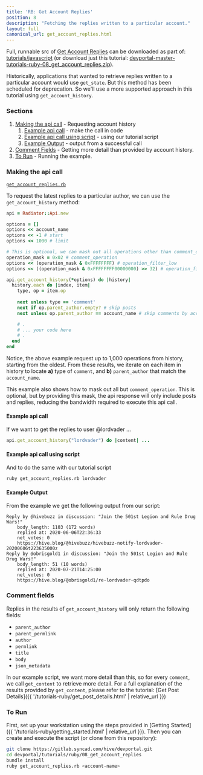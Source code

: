 ```yaml
---
title: 'RB: Get Account Replies'
position: 8
description: "Fetching the replies written to a particular account."
layout: full
canonical_url: get_account_replies.html
---
```

Full, runnable src of [Get Account Replies](https://gitlab.syncad.com/hive/devportal/-/tree/master/tutorials/ruby/08_get_account_replies) can be downloaded as part of: [tutorials/javascript](https://gitlab.syncad.com/hive/devportal/-/tree/master/tutorials/ruby) (or download just this tutorial: [devportal-master-tutorials-ruby-08_get_account_replies.zip](https://gitlab.syncad.com/hive/devportal/-/archive/master/devportal-master.zip?path=tutorials/ruby/08_get_account_replies)).

Historically, applications that wanted to retrieve replies written to a particular account would use `get_state`.  But this method has been scheduled for deprecation.  So we'll use a more supported approach in this tutorial using `get_account_history`.

### Sections

1. [Making the api call](#making-the-api-call) - Requesting account history
    1. [Example api call](#example-api-call) - make the call in code
    1. [Example api call using script](#example-api-call-using-script) - using our tutorial script
    1. [Example Output](#example-output) - output from a successful call
1. [Comment Fields](#comment-fields) - Getting more detail than provided by account history.
1. [To Run](#to-run) - Running the example.

### Making the api call

[`get_account_replies.rb`](https://gitlab.syncad.com/hive/devportal/-/blob/master/tutorials/ruby/08_get_account_replies/get_account_replies.rb)

To request the latest replies to a particular author, we can use the `get_account_history` method:

```ruby
api = Radiator::Api.new

options = []
options << account_name
options << -1 # start
options << 1000 # limit

# This is optional, we can mask out all operations other than comment_operation.
operation_mask = 0x02 # comment_operation
options << (operation_mask & 0xFFFFFFFF) # operation_filter_low
options << ((operation_mask & 0xFFFFFFFF00000000) >> 32) # operation_filter_high

api.get_account_history(*options) do |history|
  history.each do |index, item|
    type, op = item.op
    
    next unless type == 'comment'
    next if op.parent_author.empty? # skip posts
    next unless op.parent_author == account_name # skip comments by account

    # .
    # ... your code here
    # .
  end
end
```

Notice, the above example request up to 1,000 operations from history, starting from the oldest.  From these results, we iterate on each item in history to locate **a)** type of `comment`, and **b)** `parent_author` that match the `account_name`.

This example also shows how to mask out all but `comment_operation`.  This is optional, but by providing this mask, the api response will only include posts and replies, reducing the bandwidth required to execute this api call.

#### Example api call

If we want to get the replies to user @lordvader ...

```ruby
api.get_account_history("lordvader") do |content| ...
```

#### Example api call using script

And to do the same with our tutorial script
```bash
ruby get_account_replies.rb lordvader
```

#### Example Output

From the example we get the following output from our script:

```
Reply by @hivebuzz in discussion: "Join the 501st Legion and Rule Drug Wars!"
	body_length: 1103 (172 words)
	replied at: 2020-06-06T22:36:33
	net_votes: 0
	https://hive.blog/@hivebuzz/hivebuzz-notify-lordvader-20200606t223635000z
Reply by @obrisgold1 in discussion: "Join the 501st Legion and Rule Drug Wars!"
	body_length: 51 (10 words)
	replied at: 2020-07-21T14:25:00
	net_votes: 0
	https://hive.blog/@obrisgold1/re-lordvader-qdtpdo
```

### Comment fields

Replies in the results of `get_account_history` will only return the following fields:

* `parent_author`
* `parent_permlink`
* `author`
* `permlink`
* `title`
* `body`
* `json_metadata`

In our example script, we want more detail than this, so for every `comment`, we call `get_content` to retrieve more detail.  For a full explanation of the results provided by `get_content`, please refer to the tutorial: [Get Post Details]({{ '/tutorials-ruby/get_post_details.html' | relative_url }})

### To Run

First, set up your workstation using the steps provided in [Getting Started]({{ '/tutorials-ruby/getting_started.html' | relative_url }}).  Then you can create and execute the script (or clone from this repository):

```bash
git clone https://gitlab.syncad.com/hive/devportal.git
cd devportal/tutorials/ruby/08_get_account_replies
bundle install
ruby get_account_replies.rb <account-name>
```
